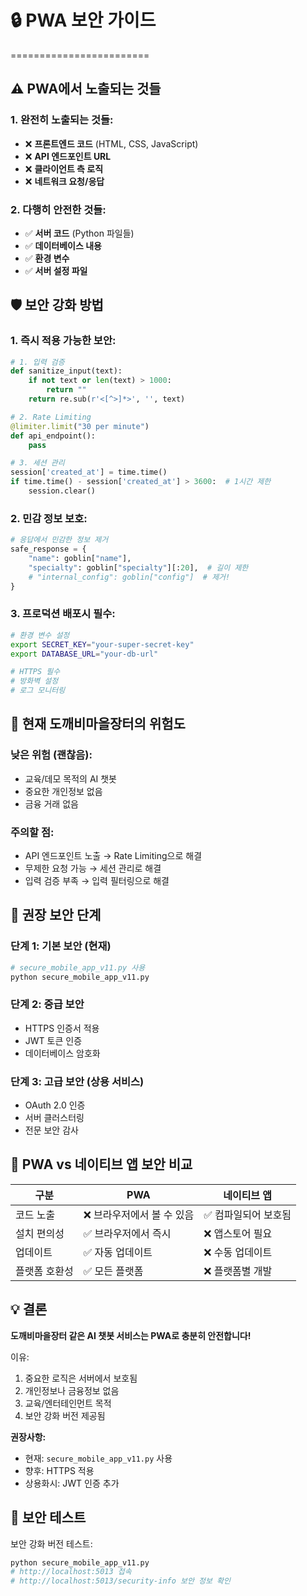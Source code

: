 # 🔒 PWA 보안 가이드
========================

## ⚠️ PWA에서 노출되는 것들

### 1. 완전히 노출되는 것들:
- ❌ **프론트엔드 코드** (HTML, CSS, JavaScript)
- ❌ **API 엔드포인트 URL** 
- ❌ **클라이언트 측 로직**
- ❌ **네트워크 요청/응답**

### 2. 다행히 안전한 것들:
- ✅ **서버 코드** (Python 파일들)
- ✅ **데이터베이스 내용**
- ✅ **환경 변수**
- ✅ **서버 설정 파일**

## 🛡️ 보안 강화 방법

### 1. 즉시 적용 가능한 보안:

```python
# 1. 입력 검증
def sanitize_input(text):
    if not text or len(text) > 1000:
        return ""
    return re.sub(r'<[^>]*>', '', text)

# 2. Rate Limiting
@limiter.limit("30 per minute")
def api_endpoint():
    pass

# 3. 세션 관리
session['created_at'] = time.time()
if time.time() - session['created_at'] > 3600:  # 1시간 제한
    session.clear()
```

### 2. 민감 정보 보호:

```python
# 응답에서 민감한 정보 제거
safe_response = {
    "name": goblin["name"],
    "specialty": goblin["specialty"][:20],  # 길이 제한
    # "internal_config": goblin["config"]  # 제거!
}
```

### 3. 프로덕션 배포시 필수:

```bash
# 환경 변수 설정
export SECRET_KEY="your-super-secret-key"
export DATABASE_URL="your-db-url"

# HTTPS 필수
# 방화벽 설정
# 로그 모니터링
```

## 🚨 현재 도깨비마을장터의 위험도

### 낮은 위험 (괜찮음):
- 교육/데모 목적의 AI 챗봇
- 중요한 개인정보 없음
- 금융 거래 없음

### 주의할 점:
- API 엔드포인트 노출 → Rate Limiting으로 해결
- 무제한 요청 가능 → 세션 관리로 해결
- 입력 검증 부족 → 입력 필터링으로 해결

## 🔧 권장 보안 단계

### 단계 1: 기본 보안 (현재)
```python
# secure_mobile_app_v11.py 사용
python secure_mobile_app_v11.py
```

### 단계 2: 중급 보안
- HTTPS 인증서 적용
- JWT 토큰 인증
- 데이터베이스 암호화

### 단계 3: 고급 보안 (상용 서비스)
- OAuth 2.0 인증
- 서버 클러스터링
- 전문 보안 감사

## 📱 PWA vs 네이티브 앱 보안 비교

| 구분 | PWA | 네이티브 앱 |
|------|-----|-------------|
| 코드 노출 | ❌ 브라우저에서 볼 수 있음 | ✅ 컴파일되어 보호됨 |
| 설치 편의성 | ✅ 브라우저에서 즉시 | ❌ 앱스토어 필요 |
| 업데이트 | ✅ 자동 업데이트 | ❌ 수동 업데이트 |
| 플랫폼 호환성 | ✅ 모든 플랫폼 | ❌ 플랫폼별 개발 |

## 💡 결론

**도깨비마을장터 같은 AI 챗봇 서비스는 PWA로 충분히 안전합니다!**

이유:
1. 중요한 로직은 서버에서 보호됨
2. 개인정보나 금융정보 없음
3. 교육/엔터테인먼트 목적
4. 보안 강화 버전 제공됨

**권장사항:**
- 현재: `secure_mobile_app_v11.py` 사용
- 향후: HTTPS 적용
- 상용화시: JWT 인증 추가

## 🔗 보안 테스트

보안 강화 버전 테스트:
```bash
python secure_mobile_app_v11.py
# http://localhost:5013 접속
# http://localhost:5013/security-info 보안 정보 확인
```
